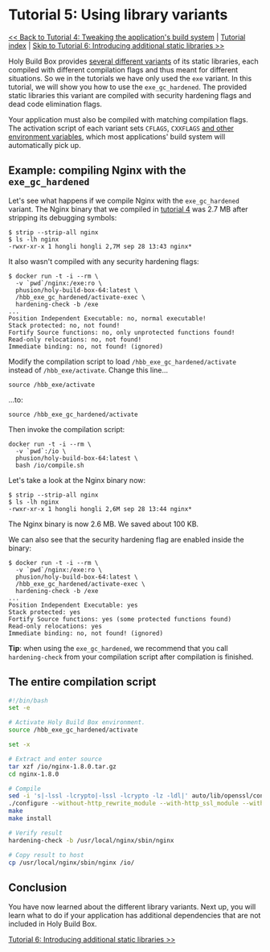 # Tutorial 5: Using library variants

[<< Back to Tutorial 4: Tweaking the application's build system](TUTORIAL-4-TWEAKING-APPS.md) | [Tutorial index](README.md#tutorials) | [Skip to Tutorial 6: Introducing additional static libraries >>](TUTORIAL-6-ADDITIONAL-STATIC-LIBS.md)

Holy Build Box provides [several different variants](LIBRARY-VARIANTS.md) of its static libraries, each compiled with different compilation flags and thus meant for different situations. So we in the tutorials we have only used the `exe` variant. In this tutorial, we will show you how to use the `exe_gc_hardened`. The provided static libraries this variant are compiled with security hardening flags and dead code elimination flags.

Your application must also be compiled with matching compilation flags. The activation script of each variant sets `CFLAGS`, `CXXFLAGS` [and other environment variables](ENVIRONMENT-STRUCTURE.md), which most applications' build system will automatically pick up.

## Example: compiling Nginx with the `exe_gc_hardened`

Let's see what happens if we compile Nginx with the `exe_gc_hardened` variant. The Nginx binary that we compiled in [tutorial 4](TUTORIAL-4-TWEAKING-APPS.md) was 2.7 MB after stripping its debugging symbols:

    $ strip --strip-all nginx
    $ ls -lh nginx
    -rwxr-xr-x 1 hongli hongli 2,7M sep 28 13:43 nginx*

It also wasn't compiled with any security hardening flags:

    $ docker run -t -i --rm \
      -v `pwd`/nginx:/exe:ro \
      phusion/holy-build-box-64:latest \
      /hbb_exe_gc_hardened/activate-exec \
      hardening-check -b /exe
    ...
    Position Independent Executable: no, normal executable!
    Stack protected: no, not found!
    Fortify Source functions: no, only unprotected functions found!
    Read-only relocations: no, not found!
    Immediate binding: no, not found! (ignored)

Modify the compilation script to load `/hbb_exe_gc_hardened/activate` instead of `/hbb_exe/activate`. Change this line...

    source /hbb_exe/activate

...to:

    source /hbb_exe_gc_hardened/activate

Then invoke the compilation script:

    docker run -t -i --rm \
      -v `pwd`:/io \
      phusion/holy-build-box-64:latest \
      bash /io/compile.sh

Let's take a look at the Nginx binary now:

    $ strip --strip-all nginx
    $ ls -lh nginx
    -rwxr-xr-x 1 hongli hongli 2,6M sep 28 13:44 nginx*

The Nginx binary is now 2.6 MB. We saved about 100 KB.

We can also see that the security hardening flag are enabled inside the binary:

    $ docker run -t -i --rm \
      -v `pwd`/nginx:/exe:ro \
      phusion/holy-build-box-64:latest \
      /hbb_exe_gc_hardened/activate-exec \
      hardening-check -b /exe
    ...
    Position Independent Executable: yes
    Stack protected: yes
    Fortify Source functions: yes (some protected functions found)
    Read-only relocations: yes
    Immediate binding: no, not found! (ignored)

**Tip**: when using the `exe_gc_hardened`, we recommend that you call `hardening-check` from your compilation script after compilation is finished.

## The entire compilation script

~~~bash
#!/bin/bash
set -e

# Activate Holy Build Box environment.
source /hbb_exe_gc_hardened/activate

set -x

# Extract and enter source
tar xzf /io/nginx-1.8.0.tar.gz
cd nginx-1.8.0

# Compile
sed -i 's|-lssl -lcrypto|-lssl -lcrypto -lz -ldl|' auto/lib/openssl/conf
./configure --without-http_rewrite_module --with-http_ssl_module --with-ld-opt="$LDFLAGS"
make
make install

# Verify result
hardening-check -b /usr/local/nginx/sbin/nginx

# Copy result to host
cp /usr/local/nginx/sbin/nginx /io/
~~~

## Conclusion

You have now learned about the different library variants. Next up, you will learn what to do if your application has additional dependencies that are not included in Holy Build Box.

[Tutorial 6: Introducing additional static libraries >>](TUTORIAL-6-ADDITIONAL-STATIC-LIBS.md)
